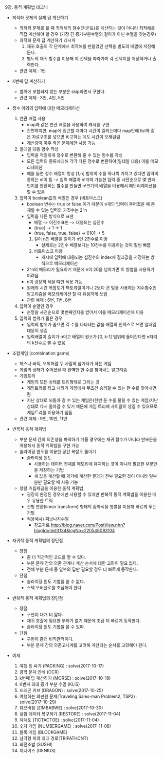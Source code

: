 9장. 동적 계획법 테크닉

* 최적화 문제의 실제 답 계산하기
	* 최적화 문제를 풀 때 최적해의 점수(카운트)를 계산하는 것이 아니라 최적해를 직접 계산해야 할 경우
	(가장 긴 증가부분수열의 길이가 아닌 수열을 찾는경우)
	* 최적화 문제 답 계산하기 레시피
		1. 재귀 호출의 각 단계에서 최적해를 만들었던 선택을 별도의 배열에 저장해 둔다.
		2. 별도의 재귀 함수를 이용해 이 선택을 따라가며 각 선택지를 저장하거나 출력한다.
	* 관련 예제 : 1번
	
* K번째 답 계산하기
	* 범위에 포함되지 않는 부분은 skip하면서 구한다.
	* 관련 예제 : 3번, 4번, 5번
	
* 정수 이외의 입력에 대한 메모리제이션
	1. 연관 배열 사용
		* map과 같은 연관 배열을 사용하여 캐시를 구현
		* 간편하지만, map에 접근할 때마다 시간이 걸리는데다 map안에 list와 같은 자료구조를 넣으면 비교하는 데도 시간이 오래걸림
		* 계산량이 아주 작은 문제에만 사용 가능
	2. 일대일 대응 함수 작성
		* 입력을 적절하게 정수로 변환해 줄 수 있는 함수를 작성
		* 모든 입력의 종류에대해 각각 다른 정수로 변환하여(일대일 대응) 이를 메모리제이션
		* 예를 들면 정수 배열이 항상 [1,n] 범위의 수를 하나씩 가지고 있다면 입력의 종류는 n!이 됨 -> 입력 배열이 n!개의 가능한 입력 중 사전순으로 몇 번째인지를 반환하는 함수를 만들면 n!크기의 배열을 이용해서 메모리제이션을 할 수 있음
	3. 입력이 boolean값의 배열인 경우 (비트마스크)
		* boolean 변수는 true or false 이기 때문에 n개의 입력이 주어졌을 때 존재할 수 있는 입력의 가짓수는 2^n
		* 입력을 다른 방식으로 표현
			* 배열 -> 이진수표현 -> 대응되는 십진수
			* {true} -> 1 -> 1
			* {true, false, true, false} -> 0101 -> 5
			1. 길이 n인 배열을 길이가 n인 2진수로 이용
				* 실제로는 2진수 배열보다는 10진수를 이용하는 것이 훨씬 빠름
			2. 비트마스크 이용
				* 캐시에 입력에 대응되는 십진수의 index에 결과값을 저장하는 방식으로 메모리제이션
		* 2^n의 메모리가 필요하기 때문에 n이 20을 넘어가면 이 방법을 사용하기 어려움
		* n이 굉장히 작을 떄만 적용 가능
		* 원래의 시간 복잡도가 팩토리얼이거나 2보다 큰 밑을 사용하는 지수함수인 알고리즘을 메모리제이션 할 때 유용하게 쓰임
		* 관련 예제 : 6번, 7번, 8번
	4. 입력이 순열인 경우
		* 순열을 사전순으로 몇번째인지를 얻어서 이를 메모리제이션에 이용
	5. 입력의 범위가 좁은 경우
		* 입력의 범위가 좁으면 각 수를 나타내는 값을 배열의 인덱스로 쓰면 일대일 대응이 생김
		* 입력배열이 길이가 n이고 배열의 원소가 [0, k-1] 범위에 들어간다면 n자리의 k진수로 볼 수 있음
		
* 조합게임 (combination game)
	* 체스나 바둑, 오목처럼 두 사람의 참가자가 하는 게임
	* 게임의 상태가 주어졌을 때 완벽한 한 수를 찾아내는 알고리즘
	* 게임트리
		* 게임의 모든 상태를 트리형태로 그리는 것
		* 게임트리를 타고 내려가 게임에서 무조건 승리할 수 있는 한 수를 찾아내면 됨
		* 지난 상태로 되돌아 갈 수 있는 게임은(한번 둔 수를 물릴 수 있는 게임)지난 상태로 다시 돌아갈 수 있기 때문에 게임 트리에 사이클이 생길 수 있으므로 게임트리를 이용하기 힘듦
	* 관련 예제 : 9번, 10번, 11번
	
* 반복적 동적 계획법
	* 부분 문제 간의 의존성을 파악하기 쉬울 경우에는 재귀 함수가 아니라 반복문을 이용해서 동적 계획법을 구현 가능
	* 슬라이딩 윈도를 이용한 공간 복잡도 줄이기
		* 슬라이딩 윈도
			* 사용하는 데이터 전체를 메모리에 유지하는 것이 아니라 필요한 부분만을 저장하는 기법
			* 새 값을 계산할 떄 과거에 계산한 결과가 전부 필요한 것이 아니라 일부분만 필요할 때 사용 가능
	* 행렬 거듭제곱을 이용한 동적 계획법
		* 굉장히 한정된 경우에만 사용할 수 있지만 반복적 동적 계획법을 이용한 매우 유용한 트릭
		* 선형 변환(linear transform) 형태의 점화식을 행렬을 이용해 빠르게 푸는 기법
		* 적용예시) 피보나치수열
			* 참고자료 http://blog.naver.com/PostView.nhn?blogId=hist0134&logNo=220548083104

* 재귀적 동적 계획법의 장단접
	* 장점
		* 좀 더 직관적인 코드를 짤 수 있다.
		* 부분 문제 간의 의존 관계나 계산 순서에 대한 고민이 필요 없다.
		* 전체 부분 문제 중 일부의 답만 필요할 경우 더 빠르게 동작한다.
	* 단점
		* 슬라이딩 윈도 기법을 쓸 수 없다.
		* 스택 오버플로를 조심해야 한다.

* 반복적 동적 계획법의 장단점
	* 장점
		* 구현이 대개 더 짧다.
		* 재귀 호출에 필요한 부하가 없기 떄문에 조금 더 빠르게 동작한다.
		* 슬라이딩 윈도 기법을 쓸 수 있따.
	* 단점
		* 구현이 좀더 비직관적이다.
		* 부분 문제 간의 의존고나계를 고려해 계산되는 순서를 고민해야 된다.

* 예제
	1. 여행 짐 싸기 (PACKING) : solve(2017-10-17)
	2. 광학 문자 인식 (OCR)
	3. k번째 답 계산하기 (MORSE) : solve(2017-10-18)
	4. K번째 최대 증가 부분 수열 (KLIS)
	5. 드래곤 커브 (DRAGON) : solve(2017-10-25)
	6. 여행하는 외판원 문제(Traveling Sales-man Problem2, TSP2) : solve(2017-10-29)
	7. 웨브바짐 (ZIMBABWE) : solve(2017-10-30)
	8. 실험 데이터 복구하기 (RESTORE) : solve(2017-11-04)
	9. 틱택토 (TICTACTOE) : solve(2017-11-04)
	10. 숫자 게임 (NUMBERGAME) : solve(2017-11-08)
	11. 블록 게임 (BLOCKGAME)
	12. 삼각형 위의 최대 경로(TRIPATHCNT)
	13. 회전초밥 (SUSHI)
	14. 지니어스 (GENIUS)
	